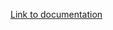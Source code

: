 [Link to documentation](https://docs.github.com/en/actions/using-workflows/workflow-syntax-for-github-actions)